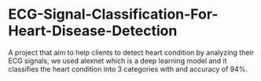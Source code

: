 # ECG-Signal-Classification-For-Heart-Disease-Detection
A project that aim to help clients to detect heart condition by analyzing their ECG signals, we used alexnet which is a deep learning model and it classifies the heart condition into 3 categories with and accuracy of 94%. 
